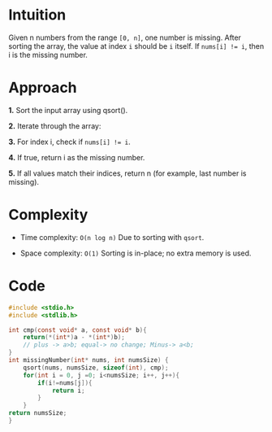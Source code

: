 # Intuition
Given n numbers from the range `[0, n]`, one number is missing.
After sorting the array, the value at index `i` should be `i` itself.
If `nums[i] != i`, then i is the missing number.

# Approach
**1.** Sort the input array using qsort().

**2.** Iterate through the array:

**3.** For index i, check if `nums[i] != i`.

**4.** If true, return i as the missing number.

**5.** If all values match their indices, return n (for example, last number is missing).

# Complexity
- Time complexity: `O(n log n)`
Due to sorting with `qsort`.

- Space complexity: `O(1)`
Sorting is in-place; no extra memory is used.

# Code
```c []
#include <stdio.h>
#include <stdlib.h>

int cmp(const void* a, const void* b){
    return(*(int*)a - *(int*)b);
    // plus -> a>b; equal-> no change; Minus-> a<b;
}
int missingNumber(int* nums, int numsSize) {
    qsort(nums, numsSize, sizeof(int), cmp);
    for(int i = 0, j =0; i<numsSize; i++, j++){
        if(i!=nums[j]){
            return i;
        }
    }
return numsSize;
}

```
